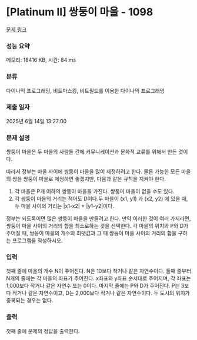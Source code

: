 # [Platinum II] 쌍둥이 마을 - 1098 

[문제 링크](https://www.acmicpc.net/problem/1098) 

### 성능 요약

메모리: 18416 KB, 시간: 84 ms

### 분류

다이나믹 프로그래밍, 비트마스킹, 비트필드를 이용한 다이나믹 프로그래밍

### 제출 일자

2025년 6월 14일 13:27:00

### 문제 설명

<p>쌍둥이 마을은 두 마을의 사람들 간에 커뮤니케이션과 문화적 교류를 위해서 만든 것이다.</p>

<p>따라서 정부는 마을 사이에 쌍둥이 마을을 많이 제정하려고 한다. 물론 가능한 모든 마을의 쌍을 쌍둥이 마을로 제정하면 좋겠지만, 다음과 같은 규칙을 지켜야 한다.</p>

<ol>
	<li>각 마을은 P개 이하의 쌍둥이 마을을 가진다. 쌍둥이 마을이 없을 수도 있다.</li>
	<li>각 쌍둥이 마을의 거리는 적어도 D이다.두 마을이 (x1, y1) 과 (x2, y2) 에 있을 때, 두 마을 사이의 거리는 |x1-x2| + |y1-y2|이다.</li>
</ol>

<p>정부는 되도록이면 많은 쌍둥이 마을을 만들려고 한다. 만약 이러한 것이 여러 가지라면, 쌍둥이 마을 사이의 거리의 합을 최소로하는 것을 선택한다. 각 마을의 위치와 P와 D가 주어질 때, 쌍둥이 마을의 개수의 최댓값과 그 때 쌍둥이 마을 사이의 거리의 합을 구하는 프로그램을 작성하시오.</p>

### 입력 

 <p>첫째 줄에 마을의 개수 N이 주어진다. N은 10보다 작거나 같은 자연수이다. 둘째 줄부터 N개의 줄에는 각 마을의 좌표가 주어진다. x좌표와 y좌표 순서대로 주어지며, 각 좌표는 1,000보다 작거나 같은 자연수 또는 0이다. 마지막 줄에는 P와 D가 주어진다. P는 3보다 작거나 같은 자연수이고, D는 2,000보다 작거나 같은 자연수이다. 두 도시의 위치가 중복되는 경우는 없다.</p>

### 출력 

 <p>첫째 줄에 문제의 정답을 출력한다.</p>


